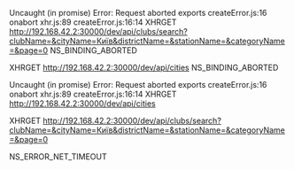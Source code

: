 Uncaught (in promise) Error: Request aborted
    exports createError.js:16
    onabort xhr.js:89
createError.js:16:14
XHRGET
http://192.168.42.2:30000/dev/api/clubs/search?clubName=&cityName=Київ&districtName=&stationName=&categoryName=&page=0
NS_BINDING_ABORTED

XHRGET
http://192.168.42.2:30000/dev/api/cities
NS_BINDING_ABORTED

Uncaught (in promise) Error: Request aborted
    exports createError.js:16
    onabort xhr.js:89
createError.js:16:14
XHRGET
http://192.168.42.2:30000/dev/api/cities

XHRGET
http://192.168.42.2:30000/dev/api/clubs/search?clubName=&cityName=Київ&districtName=&stationName=&categoryName=&page=0









NS_ERROR_NET_TIMEOUT

